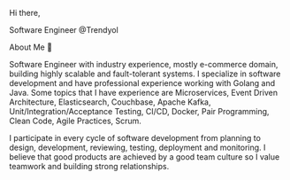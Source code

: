 Hi there, 

Software Engineer @Trendyol

About Me 🎈

Software Engineer with industry experience, mostly e-commerce domain, building highly scalable and fault-tolerant systems. I specialize in software development and have professional experience working with Golang and Java. Some topics that I have experience are Microservices, Event Driven Architecture, Elasticsearch, Couchbase, Apache Kafka, Unit/Integration/Acceptance Testing, CI/CD, Docker, Pair Programming, Clean Code, Agile Practices, Scrum.

I participate in every cycle of software development from planning to design, development, reviewing, testing, deployment and monitoring. I believe that good products are achieved by a good team culture so I value teamwork and building strong relationships.
